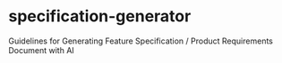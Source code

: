 # specification-generator
Guidelines for Generating Feature Specification / Product Requirements Document with AI
